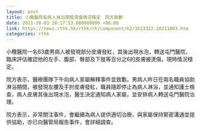 ```yaml
---
layout: post
title: 小欖醫院有病人淋浴期間燙傷情況穩定　院方致歉
date: 2021-10-03 20:17:53.000000000 +08:00
link: https://news.rthk.hk/rthk/ch/component/k2/1613322-20211003.htm
categories: rthk
---
```


小欖醫院一名63歲男病人被發現部分皮膚發紅，其後出現水泡，轉送屯門醫院，臨床評估確認他的左手、腹部、臀部及下肢等百分之6的皮膚被燙傷，現時情況穩定。

院方表示，醫療團隊下午向病人家屬解釋事件並致歉。男病人昨日在兩名職員協助淋浴期間，被發現左腰及手肘皮膚發紅，職員隨即停止為病人淋浴，並通知護士檢查，病人皮膚其後出現水泡，醫生決定通知病人家屬，並安排病人轉送屯門醫院治理。

院方表示，非常關注事件，會繼續為病人提供適切治療，與家屬保持緊密溝通並提供協助，亦已向醫管局報告事件，會詳細調查。

